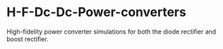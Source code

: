 # H-F-Dc-Dc-Power-converters
High-fidelity power converter simulations for both the diode rectifier and boost rectifier.
